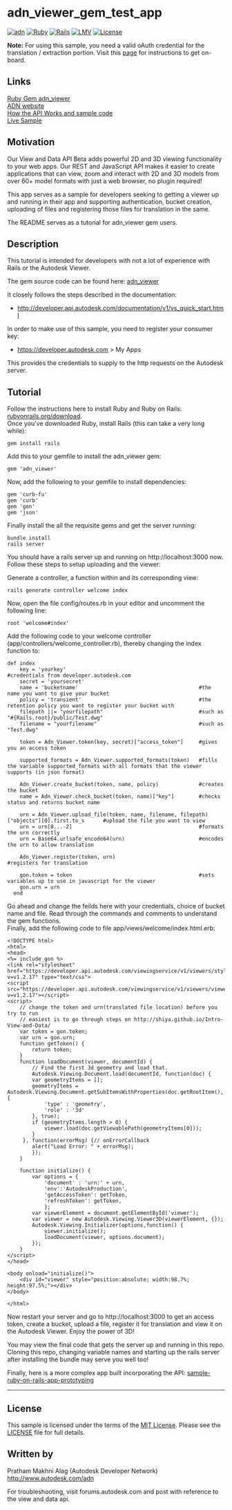 # adn_viewer_gem_test_app

[![adn](https://img.shields.io/badge/adn_viewer_gem-v1.0.0-yellow.svg)](https://www.ruby-lang.org/en/)
[![Ruby](https://img.shields.io/badge/Ruby-v2.2.2-red.svg)](https://www.ruby-lang.org/en/)
[![Rails](https://img.shields.io/badge/Rails-v4.2.3-brightgreen.svg)](http://rubyonrails.org/)
[![LMV](https://img.shields.io/badge/View%20%26%20Data%20API-v1.2.15-green.svg)](http://developer-autodesk.github.io/)
[![License](http://img.shields.io/:license-mit-blue.svg)](http://opensource.org/licenses/MIT)


<b>Note:</b> For using this sample, you need a valid oAuth credential for the translation / extraction portion.
Visit this [page](https://developer.autodesk.com) for instructions to get on-board.


## Links
[Ruby Gem adn_viewer](https://rubygems.org/gems/adn_viewer) <br />
[ADN website](https://developer.autodesk.com/) <br />
[How the API Works and sample code](https://developer.autodesk.com/api/view-and-data-api/) <br />
[Live Sample](http://developer-autodesk.github.io/LmvQuickStart/) <br />

## Motivation

Our View and Data API Beta adds powerful 2D and 3D viewing functionality to your web apps.
Our REST and JavaScript API makes it easier to create applications that can view, zoom and interact with 2D and
3D models from over 60+ model formats with just a web browser, no plugin required!

This app serves as a sample for developers seeking to getting a viewer up and running in their app and supporting authentication, bucket creation, uploading of files and registering those files for translation in the same.

The README serves as a tutorial for adn_viewer gem users.


## Description

This tutorial is intended for developers with not a lot of experience with Rails or the Autodesk Viewer.

The gem source code can be found here: [adn_viewer](https://github.com/Developer-Autodesk/adn_viewer)

It closely follows the steps described in the documentation:

* http://developer.api.autodesk.com/documentation/v1/vs_quick_start.html

In order to make use of this sample, you need to register your consumer key:

* https://developer.autodesk.com > My Apps

This provides the credentials to supply to the http requests on the Autodesk server.

## Tutorial

Follow the instructions here to install Ruby and Ruby on Rails: [rubyonrails.org/download](http://rubyonrails.org/download/). <br />
Once you've downloaded Ruby, install Rails (this can take a very long while):
```
gem install rails
```

Add this to your gemfile to install the adn_viewer gem:
```
gem 'adn_viewer'
```

Now, add the following to your gemfile to install dependencies:
```
gem 'curb-fu'
gem 'curb'
gem 'gon'
gem 'json'
```

Finally install the all the requisite gems and get the server running:
```
bundle install
rails server
```

You should have a rails server up and running on http://localhost:3000 now. Follow these steps to setup uploading and the viewer:

Generate a controller, a function within and its corresponding view:
```
rails generate controller welcome index
```

Now, open the file config/routes.rb in your editor and uncomment the following line:
```
root 'welcome#index'
```

Add the following code to your welcome controller (app/controllers/welcome_controller.rb), thereby changing the index function to:
```
def index
    key = 'yourkey'                                           #credentials from developer.autodesk.com
    secret = 'yoursecret'
    name = 'bucketname'                                       #the name you want to give your bucket
    policy = 'transient'                                      #the retention policy you want to register your bucket with
    filepath ||= "yourfilepath"                               #such as "#{Rails.root}/public/Test.dwg"
    filename = "yourfilename"                                 #such as "Test.dwg"

    token = Adn_Viewer.token(key, secret)["access_token"]     #gives you an access token

    supported_formats = Adn_Viewer.supported_formats(token)   #fills the variable supported_formats with all formats that the viewer supports (in json format)

    Adn_Viewer.create_bucket(token, name, policy)             #creates the bucket
    name = Adn_Viewer.check_bucket(token, name)["key"]        #checks status and returns bucket name

    urn = Adn_Viewer.upload_file(token, name, filename, filepath)["objects"][0].first.to_s      #upload the file you want to view
    urn = urn[8...-2]                                         #formats the urn correctly
    urn = Base64.urlsafe_encode64(urn)                        #encodes the urn to allow translation 

    Adn_Viewer.register(token, urn)                           #registers for translation

    gon.token = token                                         #sets variables up to use in javascript for the viewer
    gon.urn = urn
  end
```

Go ahead and change the feilds here with your credentials, choice of bucket name and file. Read through the commands and comments to understand the gem functions. <br />
Finally, add the following code to file app/views/welcome/index.html.erb:
```
<!DOCTYPE html>
<html>
<head>
<%= include_gon %>
<link rel="stylesheet" href="https://developer.api.autodesk.com/viewingservice/v1/viewers/style.css?v=v1.2.17" type="text/css">
<script src="https://developer.api.autodesk.com/viewingservice/v1/viewers/viewer3D.min.js?v=v1.2.17"></script>
<script>
    // change the token and urn(translated file location) before you try to run
    // easiest is to go through steps on http://shiya.github.io/Intro-View-and-Data/
    var token = gon.token;
    var urn = gon.urn;
    function getToken() {
        return token;
    }
    function loadDocument(viewer, documentId) {
        // Find the first 3d geometry and load that.
        Autodesk.Viewing.Document.load(documentId, function(doc) {
        var geometryItems = [];
        geometryItems = Autodesk.Viewing.Document.getSubItemsWithProperties(doc.getRootItem(), {
            'type' : 'geometry',
            'role' : '3d'
        }, true);
        if (geometryItems.length > 0) {
            viewer.load(doc.getViewablePath(geometryItems[0]));
        }
     }, function(errorMsg) {// onErrorCallback
        alert("Load Error: " + errorMsg);
        });
    }
    
    function initialize() {
        var options = {
            'document' : 'urn:' + urn,
            'env':'AutodeskProduction',
            'getAccessToken': getToken,
            'refreshToken': getToken,
            };
        var viewerElement = document.getElementById('viewer');
        var viewer = new Autodesk.Viewing.Viewer3D(viewerElement, {});
        Autodesk.Viewing.Initializer(options,function() {
            viewer.initialize();
            loadDocument(viewer, options.document);
        });
    }
</script>
</head>

<body onload="initialize()">
    <div id="viewer" style="position:absolute; width:98.7%; height:97.5%;"></div>
</body>

</html>
```

Now restart your server and go to http://localhost:3000 to get an access token, create a bucket, upload a file, register it for translation and view it on the Autodesk Viewer. Enjoy the power of 3D!

You may view the final code that gets the server up and running in this repo. Cloning this repo, changing variable names and starting up the rails server after installing the bundle may serve you well too!

Finally, here is a more complex app built incorporating the API: [sample-ruby-on-rails-app-prototyping](https://github.com/Developer-Autodesk/sample-ruby-on-rails-app-prototyping)



--------

## License

This sample is licensed under the terms of the [MIT License](http://opensource.org/licenses/MIT). Please see the [LICENSE](LICENSE) file for full details.


## Written by

Pratham Makhni Alag (Autodesk Developer Network)<br />
http://www.autodesk.com/adn<br />


For troubleshooting, visit forums.autodesk.com and post with reference to the view and data api.

